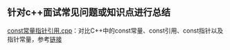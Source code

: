 ## 针对c++面试常见问题或知识点进行总结
[const常量指针引用.cpp](https://github.com/Vae1997/Review-Coding/blob/master/Review/C%2B%2B/const%E5%B8%B8%E9%87%8F%E6%8C%87%E9%92%88%E5%BC%95%E7%94%A8.cpp)：对比C++中的const常量、const引用、const指针以及指针常量，参考[链接](https://blog.csdn.net/mysunshinetbg/article/details/48346195)
